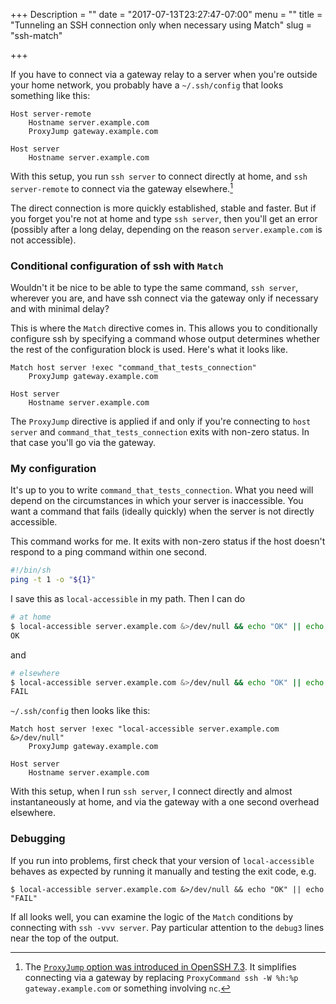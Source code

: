 +++
Description = ""
date = "2017-07-13T23:27:47-07:00"
menu = ""
title = "Tunneling an SSH connection only when necessary using Match"
slug = "ssh-match"

+++

If you have to connect via a gateway relay to a server when you're outside your
home network, you probably have a `~/.ssh/config` that looks something like
this:

```
Host server-remote
	Hostname server.example.com
	ProxyJump gateway.example.com

Host server
	Hostname server.example.com
```

With this setup, you run `ssh server` to connect directly at home, and `ssh
server-remote` to connect via the gateway elsewhere.[^1]

The direct connection is more quickly established, stable and faster. But if
you forget you're not at home and type `ssh server`, then you'll get an error
(possibly after a long delay, depending on the reason `server.example.com` is
not accessible).

### Conditional configuration of ssh with `Match`

Wouldn't it be nice to be able to type the same command, `ssh server`, wherever
you are, and have ssh connect via the gateway only if necessary and with
minimal delay? 

This is where the `Match` directive comes in. This allows you to conditionally
configure ssh by specifying a command whose output determines whether the rest
of the configuration block is used. Here's what it looks like.

```
Match host server !exec "command_that_tests_connection"
	ProxyJump gateway.example.com

Host server
	Hostname server.example.com
```

The `ProxyJump` directive is applied if and only if you're connecting to `host
server` and `command_that_tests_connection` exits with non-zero status. In that
case you'll go via the gateway.

### My configuration

It's up to you to write `command_that_tests_connection`. What you need will
depend on the circumstances in which your server is inaccessible. You want a
command that fails (ideally quickly) when the server is not directly
accessible.

This command works for me. It exits with non-zero status if the host doesn't
respond to a ping command within one second. 

```bash
#!/bin/sh
ping -t 1 -o "${1}"
```

I save this as `local-accessible` in my path. Then I can do

```bash
# at home
$ local-accessible server.example.com &>/dev/null && echo "OK" || echo "FAIL"
OK
```
and
```bash
# elsewhere
$ local-accessible server.example.com &>/dev/null && echo "OK" || echo "FAIL"
FAIL
```

`~/.ssh/config` then looks like this:

```
Match host server !exec "local-accessible server.example.com &>/dev/null"
    ProxyJump gateway.example.com

Host server
    Hostname server.example.com
```

With this setup, when I run `ssh server`, I connect directly and almost
instantaneously at home, and via the gateway with a one second overhead
elsewhere.

### Debugging

If you run into problems, first check that your version of `local-accessible`
behaves as expected by running it manually and testing the exit code, e.g.

```
$ local-accessible server.example.com &>/dev/null && echo "OK" || echo "FAIL"
```

If all looks well, you can examine the logic of the `Match` conditions by
connecting with `ssh -vvv server`. Pay particular attention to the `debug3`
lines near the top of the output.

[^1]: The [`ProxyJump` option was introduced in OpenSSH 7.3](http://lists.mindrot.org/pipermail/openssh-commits/2016-July/005433.html). It simplifies connecting via a gateway by replacing `ProxyCommand ssh -W %h:%p gateway.example.com` or something involving `nc`.
